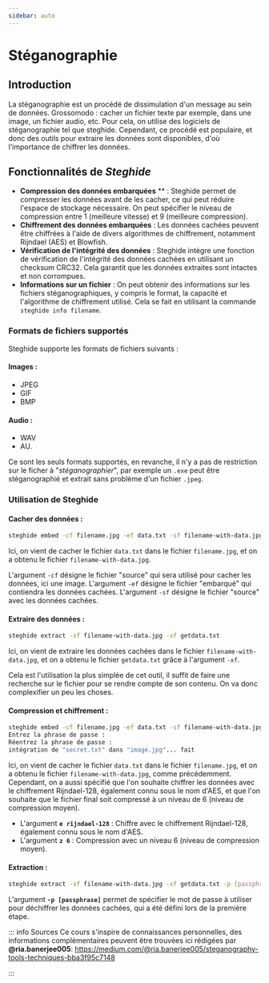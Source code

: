 ```yaml
---
sidebar: auto
---
```

# Stéganographie 
<Badge type="tip" text="Rédigé le 13/10/2024" />
<Badge type="warning" text="En cours de rédaction" />

## Introduction

La stéganographie est un procédé de dissimulation d'un message au sein de données. Grossomodo : cacher un fichier texte par exemple, dans une image, un fichier audio, etc. Pour cela, on utilise des logiciels de stéganographie tel que steghide. Cependant, ce procédé est populaire, et donc des outils pour extraire les données sont disponibles, d'où l'importance de chiffrer les données.

## Fonctionnalités de *Steghide*

* **Compression des données embarquées** ** : Steghide permet de compresser les données avant de les cacher, ce qui peut réduire l'espace de stockage nécessaire. On peut spécifier le niveau de compression entre 1 (meilleure vitesse) et 9 (meilleure compression).
* **Chiffrement des données embarquées** : Les données cachées peuvent être chiffrées à l'aide de divers algorithmes de chiffrement, notamment Rijndael (AES) et Blowfish.
* **Vérification de l'intégrité des données** : Steghide intègre une fonction de vérification de l'intégrité des données cachées en utilisant un checksum CRC32. Cela garantit que les données extraites sont intactes et non corrompues.
* **Informations sur un fichier** : On peut obtenir des informations sur les fichiers stéganographiques, y compris le format, la capacité et l'algorithme de chiffrement utilisé. Cela se fait en utilisant la commande `steghide info filename`.

### Formats de fichiers supportés

Steghide supporte les formats de fichiers suivants :

#### Images :
* JPEG
* GIF
* BMP

#### Audio :
* WAV
* AU.

Ce sont les seuls formats supportés, en revanche, il n'y a pas de restriction sur le ficher à "*stéganographier*", par exemple un `.exe` peut être stéganographié et extrait sans problème d'un fichier `.jpeg`.

### Utilisation de Steghide

#### Cacher des données :

```bash
steghide embed -cf filename.jpg -ef data.txt -sf filename-with-data.jpg
```

Ici, on vient de cacher le fichier `data.txt` dans le fichier `filename.jpg`, et on a obtenu le fichier `filename-with-data.jpg`.

L'argument `-cf` désigne le fichier "source" qui sera utilisé pour cacher les données, ici une image.
L'argument `-ef` désigne le fichier "embarqué" qui contiendra les données cachées.
L'argument `-sf` désigne le fichier "source" avec les données cachées.

#### Extraire des données :

```bash
steghide extract -sf filename-with-data.jpg -xf getdata.txt
```

Ici, on vient de extraire les données cachées dans le fichier `filename-with-data.jpg`, et on a obtenu le fichier `getdata.txt` grâce à l'argument `-xf`.

Cela est l'utilisation la plus simplée de cet outil, il suffit de faire une recherche sur le fichier pour se rendre compte de son contenu. On va donc complexifier un peu les choses.

#### Compression et chiffrement :

```bash
steghide embed -cf filename.jpg -ef data.txt -sf filename-with-data.jpg -e rijndael-128 -z 6
Entrez la phrase de passe : 
Réentrez la phrase de passe : 
intégration de "secret.txt" dans "image.jpg"... fait
```

Ici, on vient de cacher le fichier `data.txt` dans le fichier `filename.jpg`, et on a obtenu le fichier `filename-with-data.jpg`, comme précédemment.
Cependant, on a aussi spécifié que l'on souhaite chiffrer les données avec le chiffrement Rijndael-128, également connu sous le nom d'AES, et que l'on souhaite que le fichier final soit compressé à un niveau de 6 (niveau de compression moyen).

* L'argument **`e rijndael-128`** : Chiffre avec le chiffrement Rijndael-128, également connu sous le nom d'AES.
* L'argument **`z 6`** : Compression avec un niveau 6 (niveau de compression moyen).

#### Extraction :

```bash
steghide extract -sf filename-with-data.jpg -xf getdata.txt -p [passphrase]
```

L'argument **`-p [passphrase]`** permet de spécifier le mot de passe à utiliser pour déchiffrer les données cachées, qui a été défini lors de la première étape.   




::: info Sources
Ce cours s'inspire de connaissances personnelles, des informations complémentaires peuvent être trouvées ici rédigées par **@ria.banerjee005**:
https://medium.com/@ria.banerjee005/steganography-tools-techniques-bba3f95c7148 

:::
